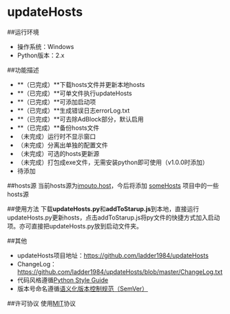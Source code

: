 updateHosts
============

##运行环境
- 操作系统：Windows
- Python版本：2.x

##功能描述
- **（已完成）**下载hosts文件并更新本地hosts
- **（已完成）**可单文件执行updateHosts
- **（已完成）**可添加启动项
- **（已完成）**生成错误日志errorLog.txt
- **（已完成）**可去除AdBlock部分，默认启用
- **（已完成）**备份hosts文件
- （未完成）运行时不显示窗口
- （未完成）分离出单独的配置文件
- （未完成）可选的hosts更新源
- （未完成）打包成exe文件，无需安装python即可使用（v1.0.0时添加）
- 待添加


##hosts源
当前hosts源为[imouto.host](https://github.com/zxdrive/imouto.host "imouto.host")，今后将添加 [someHosts](https://github.com/ladder1984/someHosts) 项目中的一些hosts源

##使用方法
下载**updateHosts.py**和**addToStarup.js**到本地，直接运行updateHosts.py更新hosts，点击addToStarup.js将py文件的快捷方式加入启动项。亦可直接把updateHosts.py放到启动文件夹。


##其他
- updateHosts项目地址：<https://github.com/ladder1984/updateHosts>
- ChangeLog：<https://github.com/ladder1984/updateHosts/blob/master/ChangeLog.txt>
- 代码风格遵循[Python Style Guide](https://google-styleguide.googlecode.com/svn/trunk/pyguide.html "Google Python Style Guide")
- 版本号命名遵循[语义化版本控制规范（SemVer）](http://semver.org/lang/zh-CN/ "语义化版本控制规范（SemVer）")

##许可协议
使用[MIT](https://github.com/ladder1984/updateHosts/blob/master/LICENSE)协议
